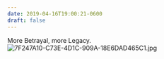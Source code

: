 ```yaml
---
date: 2019-04-16T19:00:21-0600
draft: false
---
```




More Betrayal, more Legacy. ![7F247A10-C73E-4D1C-909A-18E6DAD465C1.jpg](http://ianwhitney.micro.blog/uploads/2019/59eb9979e1.jpg)



